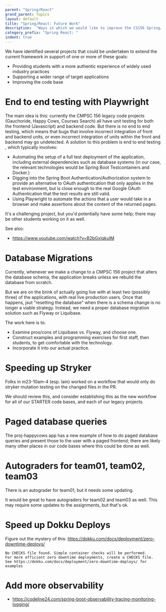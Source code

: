 ```yaml
---
parent: "Spring/React"
grand_parent: Topics
layout: default
title: "Spring/React: Future Work"
description:  "Ways in which we would like to improve the CS156 Spring/React code bases"
category_prefix: "Spring React: "
indent: true
---
```



We have identified several projects that could be undertaken to extend the current framework in support of one or more of these goals:
* Providing students with a more authentic experience of widely used industry practices
* Supporting a wider range of target applications
* Improving the code base


# End to end testing with Playwright

The main idea is this: currently the CMPSC 156 legacy code projects (Gauchoride, Happy Cows, Courses Search) all have unit testing for both the frontend (Javascript) and backend code.  But there is no end to end testing, which means that bugs that involve incorrect integration of front and backend units, or even incorrect integration of units within the front and backend may go undetected.   A solution to this problem is  end to end testing , which typically involves:

* Automating the setup of a full test  deployment of the application, including external dependencies such as database systems (in our case, the relevant technologies would be Spring Boot Testcontainers and Docker.)
* Digging into the Spring Boot Authentication/Authorization system to provide an alternative to OAuth authentication that only applies in the test environment, but is close enough to the real Google OAuth Authentication that the test results are still valid.
* Using Playwright to automate the actions that a user would take in a browser and make assertions about the content of the returned pages.

It's a challenging project, but you'd potentially have some help; there may be other students working on it as well.

See also:
* <https://www.youtube.com/watch?v=B2bGxIqkuIM>

# Database Migrations

Currently, whenever we make a change to a CMPSC 156 project that alters the database schema, the application breaks unless we rebuild the database from scratch.

But we are on the brink of actually going live with at least two (possibly three) of the applications, with real live production users.  Once that happens, jsut "resetting the database" when there is a schema change is no longer a viable strategy.  Instead, we need a proper database migration solution such as Flyway or Liquibase.

The work here is to:
* Examine pros/cons of Liquibase vs. Flyway, and choose one.
* Construct examples and programming exercises for first staff, then students, to get comfortable with the technology.
* Incorporate it into our actual practice.

# Speeding up Stryker 

Folks in m23-10am-4 (esp. Iain) worked on a workflow that would only do stryker mutation testing on the changed files in the PR.

We should review this, and consider establishing this as the new workflow for all of our STARTER code bases, and each of our legacy projects.

# Paged database queries

The proj-happycows app has a new example of how to do paged database queries and present those to the user with a paged frontend; there
are likely many other places in our code bases where this could be done as well.

# Autograders for team01, team02, team03

There is an autograder for team01, but it needs some updating.

It would be great to have autograders for team02 and team03 as well.  This may require some updates to the assignments, but that's ok.

# Speed up Dokku Deploys

Figure out the mystery of this: https://dokku.com/docs/deployment/zero-downtime-deploys/

```
No CHECKS file found. Simple container checks will be performed.
For more efficient zero downtime deployments, create a CHECKS file. See https://dokku.com/docs/deployment/zero-downtime-deploys/ for examples
```

# Add more observability 

* <https://codeline24.com/spring-boot-observability-tracing-monitoring-logging/>
